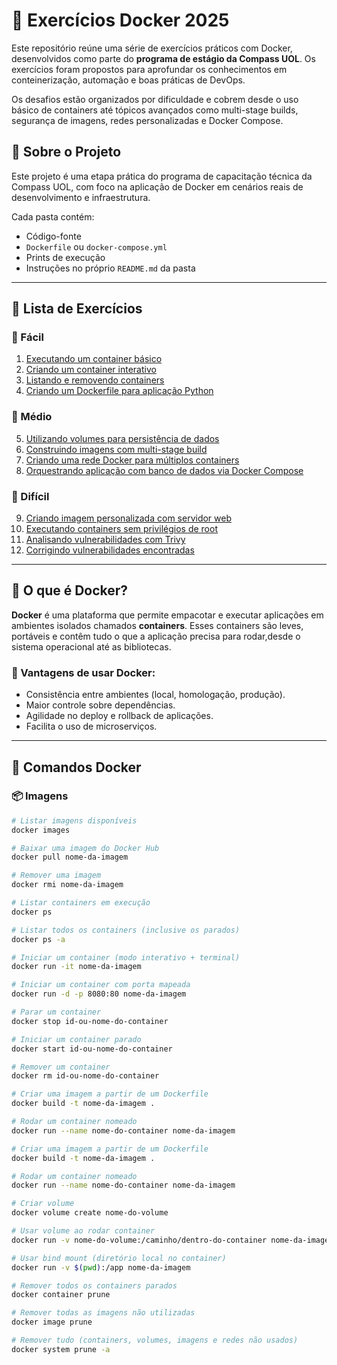 # 🐳 Exercícios Docker 2025

Este repositório reúne uma série de exercícios práticos com Docker, desenvolvidos como parte do **programa de estágio da Compass UOL**. Os exercícios foram propostos para aprofundar os conhecimentos em conteinerização, automação e boas práticas de DevOps.

Os desafios estão organizados por dificuldade e cobrem desde o uso básico de containers até tópicos avançados como multi-stage builds, segurança de imagens, redes personalizadas e Docker Compose.

## 💼 Sobre o Projeto

Este projeto é uma etapa prática do programa de capacitação técnica da Compass UOL, com foco na aplicação de Docker em cenários reais de desenvolvimento e infraestrutura.

Cada pasta contém:

- Código-fonte  
- `Dockerfile` ou `docker-compose.yml`  
- Prints de execução  
- Instruções no próprio `README.md` da pasta  

---

## 🧠 Lista de Exercícios

### 🔹 Fácil

1. [Executando um container básico](./Executando_um_container_básico/README.md)
2. [Criando um container interativo](./Criando_um_container_interativo/README.md)
3. [Listando e removendo containers](./Listando_removendo_containers/README.md)
4. [Criando um Dockerfile para aplicação Python](./Dockerfile_para_app_Python/README.md)

### 🔸 Médio

5. [Utilizando volumes para persistência de dados](./Utilização_de_volumes/README.md)
6. [Construindo imagens com multi-stage build](./Imagem_multi-stage_build/README.md)
7. [Criando uma rede Docker para múltiplos containers](./Rede_Docker/README.md)
8. [Orquestrando aplicação com banco de dados via Docker Compose](./BD_Docker-compose/README.md)

### 🔺 Difícil

9. [Criando imagem personalizada com servidor web](./Imagem_personalizada_servidor_web/README.md)
10. [Executando containers sem privilégios de root](./Privilégios_não_root/README.md)
11. [Analisando vulnerabilidades com Trivy](./Analisando_vulnerabilidades_Trivy/README.md)
12. [Corrigindo vulnerabilidades encontradas](./Corrigindo_vulnerabilidades/README.md)

---

## 🐋 O que é Docker?

**Docker** é uma plataforma que permite empacotar e executar aplicações em ambientes isolados chamados **containers**. Esses containers são leves, portáveis e contêm tudo o que a aplicação precisa para rodar,desde o sistema operacional até as bibliotecas.

### 🚀 Vantagens de usar Docker:

- Consistência entre ambientes (local, homologação, produção).
- Maior controle sobre dependências.
- Agilidade no deploy e rollback de aplicações.
- Facilita o uso de microserviços.

---

## 🧰 Comandos Docker

### 📦 Imagens

```bash
# Listar imagens disponíveis
docker images

# Baixar uma imagem do Docker Hub
docker pull nome-da-imagem

# Remover uma imagem
docker rmi nome-da-imagem

# Listar containers em execução
docker ps

# Listar todos os containers (inclusive os parados)
docker ps -a

# Iniciar um container (modo interativo + terminal)
docker run -it nome-da-imagem

# Iniciar um container com porta mapeada
docker run -d -p 8080:80 nome-da-imagem

# Parar um container
docker stop id-ou-nome-do-container

# Iniciar um container parado
docker start id-ou-nome-do-container

# Remover um container
docker rm id-ou-nome-do-container

# Criar uma imagem a partir de um Dockerfile
docker build -t nome-da-imagem .

# Rodar um container nomeado
docker run --name nome-do-container nome-da-imagem

# Criar uma imagem a partir de um Dockerfile
docker build -t nome-da-imagem .

# Rodar um container nomeado
docker run --name nome-do-container nome-da-imagem

# Criar volume
docker volume create nome-do-volume

# Usar volume ao rodar container
docker run -v nome-do-volume:/caminho/dentro-do-container nome-da-imagem

# Usar bind mount (diretório local no container)
docker run -v $(pwd):/app nome-da-imagem

# Remover todos os containers parados
docker container prune

# Remover todas as imagens não utilizadas
docker image prune

# Remover tudo (containers, volumes, imagens e redes não usados)
docker system prune -a